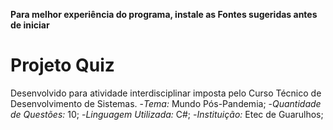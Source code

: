 **Para melhor experiência do programa, instale as Fontes sugeridas antes de iniciar**

# Projeto Quiz
Desenvolvido para atividade interdisciplinar imposta pelo Curso Técnico de Desenvolvimento de Sistemas.
-_Tema:_ Mundo Pós-Pandemia;
-_Quantidade de Questões:_ 10;
-_Linguagem Utilizada:_ C#;
-_Instituição:_ Etec de Guarulhos;